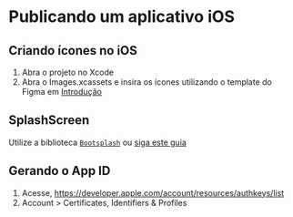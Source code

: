 # Publicando um aplicativo iOS

## Criando ícones no iOS

1. Abra o projeto no Xcode
2. Abra o Images.xcassets e insira os ícones utilizando o template do Figma em [Introdução](./%231-Introduction.md)

## SplashScreen

Utilize a biblioteca [`Bootsplash`](https://github.com/zoontek/react-native-bootsplash) ou [siga este guia](https://cesarhilario.notion.site/Splash-Screen-no-Android-5ca285372e634c46b50038bc6cc263d7)

## Gerando o App ID

1. Acesse, https://developer.apple.com/account/resources/authkeys/list
2. Account > Certificates, Identifiers & Profiles

